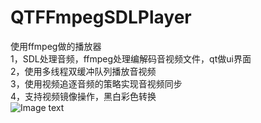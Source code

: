 # QTFFmpegSDLPlayer
使用ffmpeg做的播放器</br>
1，SDL处理音频，ffmpeg处理编解码音视频文件，qt做ui界面</br>
2，使用多线程双缓冲队列播放音视频</br>
3，使用视频追逐音频的策略实现音视频同步</br>
4，支持视频镜像操作，黑白彩色转换</br>
![Image text](https://github.com/huimingli/QTFFmpegSDLPlayer/blob/c5676c15c290099b6f5790b3f5f20fb73df4ee12/QQ%E5%9B%BE%E7%89%8720180223210613.png)
